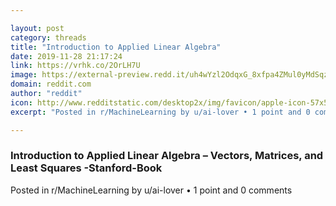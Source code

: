 ```yaml
---

layout: post
category: threads
title: "Introduction to Applied Linear Algebra"
date: 2019-11-28 21:17:24
link: https://vrhk.co/2OrLH7U
image: https://external-preview.redd.it/uh4wYzl2OdqxG_8xfpa4ZMul0yMdSqztmg9lCknvYls.jpg?width=1133&height=593.193717277&auto=webp&s=ee22adf3f9fa9ba17720502951ed15c0fdb87589
domain: reddit.com
author: "reddit"
icon: http://www.redditstatic.com/desktop2x/img/favicon/apple-icon-57x57.png
excerpt: "Posted in r/MachineLearning by u/ai-lover • 1 point and 0 comments"

---
```


### Introduction to Applied Linear Algebra – Vectors, Matrices, and Least Squares -Stanford-Book

Posted in r/MachineLearning by u/ai-lover • 1 point and 0 comments